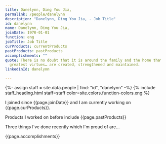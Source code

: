 ```yaml
---
title: Danelynn, Ding You Jia,
permalink: /people/danelynn
description: "Danelynn, Ding You Jia, - Job Title"
id: danelynn
name: Danelynn, Ding You Jia,
joinDate: 1970-01-01
function: eng
jobTitle: Job Title
curProducts: currentProducts
pastProducts: pastProducts
accomplishments: ""
quote: There is no doubt that it is around the family and the home that all the
  greatest virtues… are created, strengthened and maintained.
linkedinId: danelynn

---
```


{%- assign staff = site.data.people | find: "id", "danelynn" -%}
{% include staff_heading.html staff=staff color=site.colors.function-colors.eng %}

<p>I joined since {{page.joinDate}} and I am currently working on {{page.curProducts}}.</p>

<p>Products I worked on before include {{page.pastProducts}}</p>

<p>Three things I've done recently which I'm proud of are...</p>
{{page.accomplishments}}
